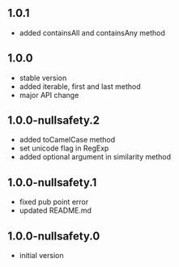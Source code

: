 ## 1.0.1

* added containsAll and containsAny method

## 1.0.0

* stable version
* added iterable, first and last method
* major API change

## 1.0.0-nullsafety.2

* added toCamelCase method
* set unicode flag in RegExp
* added optional argument in similarity method

## 1.0.0-nullsafety.1

* fixed pub point error
* updated README.md 

## 1.0.0-nullsafety.0

* initial version

